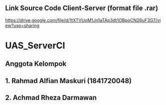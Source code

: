 ## Link Source Code Client-Server (format file .rar)
https://drive.google.com/file/d/1tXTVUoM1Jn1aTAp3dt1OBpoCN26uF3G7/view?usp=sharing
# UAS_ServerCI
## Anggota Kelompok
## 1. Rahmad Alfian Maskuri (1841720048)
## 2. Achmad Rheza Darmawan
